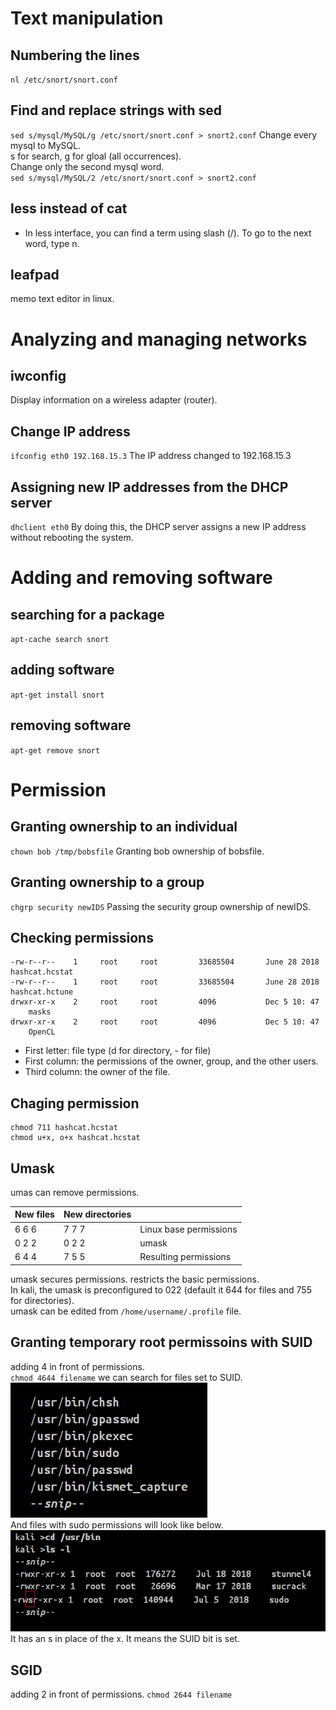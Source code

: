 # Text manipulation

## Numbering the lines

`nl /etc/snort/snort.conf`

## Find and replace strings with sed

`sed s/mysql/MySQL/g /etc/snort/snort.conf > snort2.conf`
Change every mysql to MySQL.  
s for search, g for gloal (all occurrences).  
Change only the second mysql word.  
`sed s/mysql/MySQL/2 /etc/snort/snort.conf > snort2.conf`

## less instead of cat

- In less interface, you can find a term using slash (/). To go to the next word, type n.

## leafpad

memo text editor in linux.

# Analyzing and managing networks

## iwconfig

Display information on a wireless adapter (router).

## Change IP address

`ifconfig eth0 192.168.15.3`
The IP address changed to 192.168.15.3

## Assigning new IP addresses from the DHCP server

`dhclient eth0`
By doing this, the DHCP server assigns a new IP address without rebooting the system.

# Adding and removing software

## searching for a package

`apt-cache search snort`

## adding software

`apt-get install snort`

## removing software

`apt-get remove snort`

# Permission

## Granting ownership to an individual

`chown bob /tmp/bobsfile`
Granting bob ownership of bobsfile.

## Granting ownership to a group

`chgrp security newIDS`
Passing the security group ownership of newIDS.

## Checking permissions

```
-rw-r--r--    1     root     root         33685504       June 28 2018     hashcat.hcstat
-rw-r--r--    1     root     root         33685504       June 28 2018     hashcat.hctune
drwxr-xr-x    2     root     root         4096           Dec 5 10: 47     masks
drwxr-xr-x    2     root     root         4096           Dec 5 10: 47     OpenCL
```

- First letter: file type (d for directory, - for file)
- First column: the permissions of the owner, group, and the other users.
- Third column: the owner of the file.

## Chaging permission

```
chmod 711 hashcat.hcstat
chmod u+x, o+x hashcat.hcstat
```

## Umask

umas can remove permissions.

| New files | New directories |                        |
| :-------- | :-------------- | :--------------------- |
| 6 6 6     | 7 7 7           | Linux base permissions |
| 0 2 2     | 0 2 2           | umask                  |
| 6 4 4     | 7 5 5           | Resulting permissions  |

umask secures permissions. restricts the basic permissions.  
In kali, the umask is preconfigured to 022 (default it 644 for files and 755 for directories).  
umask can be edited from `/home/username/.profile` file.

## Granting temporary root permissoins with SUID

adding 4 in front of permissions.  
`chmod 4644 filename`
we can search for files set to SUID.  
![SUID](/assets/img/textbook/SUID.png)  
And files with sudo permissions will look like below.  
![SUID2](/assets/img/textbook/SUID2.png)  
It has an s in place of the x. It means the SUID bit is set.

## SGID

adding 2 in front of permissions.
`chmod 2644 filename`
